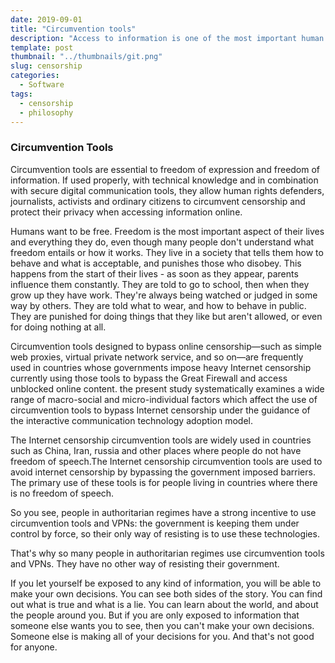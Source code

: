 ```yaml
---
date: 2019-09-01
title: "Circumvention tools"
description: "Access to information is one of the most important human rights, especially in countries where independent media do not exist or are severely restricted. If you have a computer with an Internet connection, your right to access all the web has never been more threatened. "
template: post
thumbnail: "../thumbnails/git.png"
slug: censorship
categories:
  - Software
tags:
  - censorship
  - philosophy
---
```


### Circumvention Tools

Circumvention tools are essential to freedom of expression and freedom of information. If used properly, with technical knowledge and in combination with secure digital communication tools, they allow human rights defenders, journalists, activists and ordinary citizens to circumvent censorship and protect their privacy when accessing information online.

Humans want to be free. Freedom is the most important aspect of their lives and everything they do, even though many people don't understand what freedom entails or how it works.
They live in a society that tells them how to behave and what is acceptable, and punishes those who disobey. This happens from the start of their lives - as soon as they appear, parents influence them constantly.
They are told to go to school, then when they grow up they have work. They're always being watched or judged in some way by others.
They are told what to wear, and how to behave in public. They are punished for doing things that they like but aren't allowed, or even for doing nothing at all.

Circumvention tools designed to bypass online censorship—such as simple web proxies, virtual private network service, and so on—are frequently used in countries whose governments impose heavy Internet censorship
currently using those tools to bypass the Great Firewall and access unblocked online content.
the present study systematically examines a wide range of macro-social and micro-individual factors which affect the use of circumvention tools to bypass Internet censorship under the guidance of the interactive communication technology adoption model.

The Internet censorship circumvention tools are widely used in countries such as China, Iran, russia and other places where people do not have freedom of speech.The Internet censorship circumvention tools are used to avoid internet censorship by bypassing the government imposed barriers. The primary use of these tools is for people living in countries where there is no freedom of speech.

So you see, people in authoritarian regimes have a strong incentive to use circumvention tools and VPNs: the government is keeping them under control by force, so their only way of resisting is to use these technologies.

That's why so many people in authoritarian regimes use circumvention tools and VPNs. They have no other way of resisting their government.

If you let yourself be exposed to any kind of information, you will be able to make your own decisions. You can see both sides of the story. You can find out what is true and what is a lie. You can learn about the world, and about the people around you. But if you are only exposed to information that someone else wants you to see, then you can't make your own decisions. Someone else is making all of your decisions for you. And that's not good for anyone.
